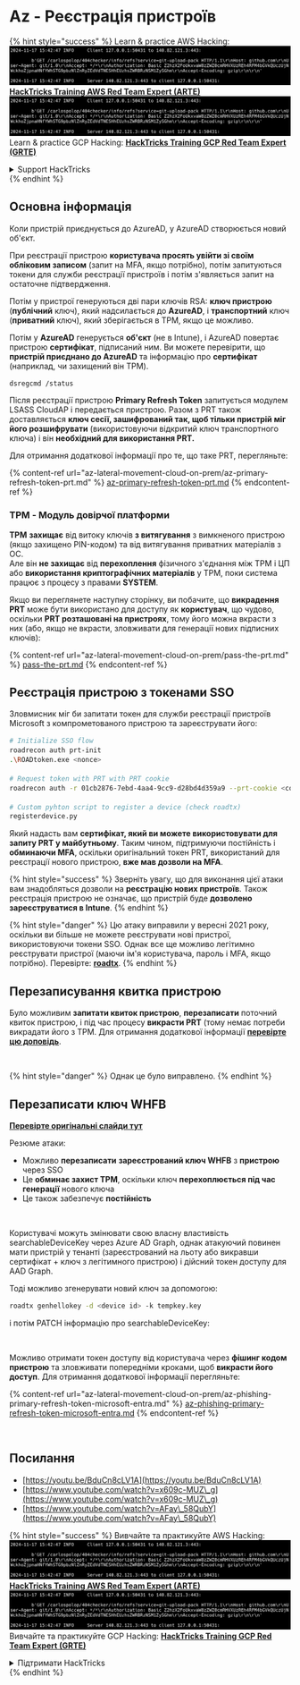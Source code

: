 # Az - Реєстрація пристроїв

{% hint style="success" %}
Learn & practice AWS Hacking:<img src="../../.gitbook/assets/image (1).png" alt="" data-size="line">[**HackTricks Training AWS Red Team Expert (ARTE)**](https://training.hacktricks.xyz/courses/arte)<img src="../../.gitbook/assets/image (1).png" alt="" data-size="line">\
Learn & practice GCP Hacking: <img src="../../.gitbook/assets/image (2).png" alt="" data-size="line">[**HackTricks Training GCP Red Team Expert (GRTE)**<img src="../../.gitbook/assets/image (2).png" alt="" data-size="line">](https://training.hacktricks.xyz/courses/grte)

<details>

<summary>Support HackTricks</summary>

* Check the [**subscription plans**](https://github.com/sponsors/carlospolop)!
* **Join the** 💬 [**Discord group**](https://discord.gg/hRep4RUj7f) or the [**telegram group**](https://t.me/peass) or **follow** us on **Twitter** 🐦 [**@hacktricks\_live**](https://twitter.com/hacktricks\_live)**.**
* **Share hacking tricks by submitting PRs to the** [**HackTricks**](https://github.com/carlospolop/hacktricks) and [**HackTricks Cloud**](https://github.com/carlospolop/hacktricks-cloud) github repos.

</details>
{% endhint %}

## Основна інформація

Коли пристрій приєднується до AzureAD, у AzureAD створюється новий об'єкт.

При реєстрації пристрою **користувача просять увійти зі своїм обліковим записом** (запит на MFA, якщо потрібно), потім запитуються токени для служби реєстрації пристроїв і потім з'являється запит на остаточне підтвердження.

Потім у пристрої генеруються дві пари ключів RSA: **ключ пристрою** (**публічний** ключ), який надсилається до **AzureAD**, і **транспортний** ключ (**приватний** ключ), який зберігається в TPM, якщо це можливо.

Потім у **AzureAD** генерується **об'єкт** (не в Intune), і AzureAD повертає пристрою **сертифікат**, підписаний ним. Ви можете перевірити, що **пристрій приєднано до AzureAD** та інформацію про **сертифікат** (наприклад, чи захищений він TPM).
```bash
dsregcmd /status
```
Після реєстрації пристрою **Primary Refresh Token** запитується модулем LSASS CloudAP і передається пристрою. Разом з PRT також доставляється **ключ сесії, зашифрований так, щоб тільки пристрій міг його розшифрувати** (використовуючи відкритий ключ транспортного ключа) і він **необхідний для використання PRT.**

Для отримання додаткової інформації про те, що таке PRT, перегляньте:

{% content-ref url="az-lateral-movement-cloud-on-prem/az-primary-refresh-token-prt.md" %}
[az-primary-refresh-token-prt.md](az-lateral-movement-cloud-on-prem/az-primary-refresh-token-prt.md)
{% endcontent-ref %}

### TPM - Модуль довірчої платформи

**TPM** **захищає** від витоку ключів **з витягування** з вимкненого пристрою (якщо захищено PIN-кодом) та від витягування приватних матеріалів з ОС.\
Але він **не захищає** від **перехоплення** фізичного з'єднання між TPM і ЦП або **використання криптографічних матеріалів** у TPM, поки система працює з процесу з правами **SYSTEM**.

Якщо ви переглянете наступну сторінку, ви побачите, що **викрадення PRT** може бути використано для доступу як **користувач**, що чудово, оскільки **PRT розташовані на пристроях**, тому його можна вкрасти з них (або, якщо не вкрасти, зловживати для генерації нових підписних ключів):

{% content-ref url="az-lateral-movement-cloud-on-prem/pass-the-prt.md" %}
[pass-the-prt.md](az-lateral-movement-cloud-on-prem/pass-the-prt.md)
{% endcontent-ref %}

## Реєстрація пристрою з токенами SSO

Зловмисник міг би запитати токен для служби реєстрації пристроїв Microsoft з компрометованого пристрою та зареєструвати його:
```bash
# Initialize SSO flow
roadrecon auth prt-init
.\ROADtoken.exe <nonce>

# Request token with PRT with PRT cookie
roadrecon auth -r 01cb2876-7ebd-4aa4-9cc9-d28bd4d359a9 --prt-cookie <cookie>

# Custom pyhton script to register a device (check roadtx)
registerdevice.py
```
Який надасть вам **сертифікат, який ви можете використовувати для запиту PRT у майбутньому**. Таким чином, підтримуючи постійність і **обминаючи MFA**, оскільки оригінальний токен PRT, використаний для реєстрації нового пристрою, **вже мав дозволи на MFA**.

{% hint style="success" %}
Зверніть увагу, що для виконання цієї атаки вам знадобляться дозволи на **реєстрацію нових пристроїв**. Також реєстрація пристрою не означає, що пристрій буде **дозволено зареєструватися в Intune**.
{% endhint %}

{% hint style="danger" %}
Цю атаку виправили у вересні 2021 року, оскільки ви більше не можете реєструвати нові пристрої, використовуючи токени SSO. Однак все ще можливо легітимно реєструвати пристрої (маючи ім'я користувача, пароль і MFA, якщо потрібно). Перевірте: [**roadtx**](https://github.com/carlospolop/hacktricks-cloud/blob/master/pentesting-cloud/azure-security/az-lateral-movement-cloud-on-prem/az-roadtx-authentication.md).
{% endhint %}

## Перезаписування квитка пристрою

Було можливим **запитати квиток пристрою**, **перезаписати** поточний квиток пристрою, і під час процесу **викрасти PRT** (тому немає потреби викрадати його з TPM. Для отримання додаткової інформації [**перевірте цю доповідь**](https://youtu.be/BduCn8cLV1A).

<figure><img src="../../.gitbook/assets/image (32).png" alt=""><figcaption></figcaption></figure>

{% hint style="danger" %}
Однак це було виправлено.
{% endhint %}

## Перезаписати ключ WHFB

[**Перевірте оригінальні слайди тут**](https://dirkjanm.io/assets/raw/Windows%20Hello%20from%20the%20other%20side\_nsec\_v1.0.pdf)

Резюме атаки:

* Можливо **перезаписати** **зареєстрований ключ WHFB** з **пристрою** через SSO
* Це **обминає захист TPM**, оскільки ключ **перехоплюється під час генерації** нового ключа
* Це також забезпечує **постійність**

<figure><img src="../../.gitbook/assets/image (34).png" alt=""><figcaption></figcaption></figure>

Користувачі можуть змінювати свою власну властивість searchableDeviceKey через Azure AD Graph, однак атакуючий повинен мати пристрій у тенанті (зареєстрований на льоту або викравши сертифікат + ключ з легітимного пристрою) і дійсний токен доступу для AAD Graph.

Тоді можливо згенерувати новий ключ за допомогою:
```bash
roadtx genhellokey -d <device id> -k tempkey.key
```
і потім PATCH інформацію про searchableDeviceKey:

<figure><img src="../../.gitbook/assets/image (36).png" alt=""><figcaption></figcaption></figure>

Можливо отримати токен доступу від користувача через **фішинг кодом пристрою** та зловживати попередніми кроками, щоб **викрасти його доступ**. Для отримання додаткової інформації перегляньте:

{% content-ref url="az-lateral-movement-cloud-on-prem/az-phishing-primary-refresh-token-microsoft-entra.md" %}
[az-phishing-primary-refresh-token-microsoft-entra.md](az-lateral-movement-cloud-on-prem/az-phishing-primary-refresh-token-microsoft-entra.md)
{% endcontent-ref %}

<figure><img src="../../.gitbook/assets/image (37).png" alt=""><figcaption></figcaption></figure>

## Посилання

* [https://youtu.be/BduCn8cLV1A](https://youtu.be/BduCn8cLV1A)
* [https://www.youtube.com/watch?v=x609c-MUZ\_g](https://www.youtube.com/watch?v=x609c-MUZ\_g)
* [https://www.youtube.com/watch?v=AFay\_58QubY](https://www.youtube.com/watch?v=AFay\_58QubY)

{% hint style="success" %}
Вивчайте та практикуйте AWS Hacking:<img src="../../.gitbook/assets/image (1).png" alt="" data-size="line">[**HackTricks Training AWS Red Team Expert (ARTE)**](https://training.hacktricks.xyz/courses/arte)<img src="../../.gitbook/assets/image (1).png" alt="" data-size="line">\
Вивчайте та практикуйте GCP Hacking: <img src="../../.gitbook/assets/image (2).png" alt="" data-size="line">[**HackTricks Training GCP Red Team Expert (GRTE)**<img src="../../.gitbook/assets/image (2).png" alt="" data-size="line">](https://training.hacktricks.xyz/courses/grte)

<details>

<summary>Підтримати HackTricks</summary>

* Перевірте [**плани підписки**](https://github.com/sponsors/carlospolop)!
* **Приєднуйтесь до** 💬 [**групи Discord**](https://discord.gg/hRep4RUj7f) або [**групи Telegram**](https://t.me/peass) або **слідкуйте** за нами в **Twitter** 🐦 [**@hacktricks\_live**](https://twitter.com/hacktricks\_live)**.**
* **Діліться хакерськими трюками, надсилаючи PR до** [**HackTricks**](https://github.com/carlospolop/hacktricks) та [**HackTricks Cloud**](https://github.com/carlospolop/hacktricks-cloud) репозиторіїв на github.

</details>
{% endhint %}

